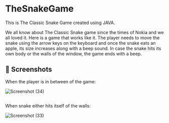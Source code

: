 # TheSnakeGame
This is The Classic Snake Game created using JAVA.

We all know about The Classic Snake game since the times of Nokia and we all loved it. Here is a game that works like it. The player needs to move the snake using the arrow keys on the keyboard and once the snake eats an apple, its size increases along with a beep sound. In case the snake hits its own body or the walls of the window, the game ends with a beep.

## 📸 Screenshots

When the player is in between of the game:

![Screenshot (34)](https://user-images.githubusercontent.com/104768169/176255525-38417304-8a62-4604-8e34-312818a2d465.png)
##

When snake either hits itself of the walls:

![Screenshot (33)](https://user-images.githubusercontent.com/104768169/176255585-0b795a74-53d3-42db-8a08-2a41f22a47c1.png)
